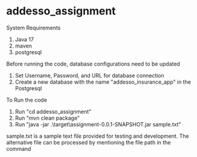 # addesso_assignment
System Requirements
  1. Java 17
  2. maven
  3. postgresql

Before running the code, database configurations need to be updated
  1. Set Username, Password, and URL for database connection
  2. Create a new database with the name "addesso_insurance_app" in the Postgresql


To Run the code
  1. Run "cd addesso_assignment"
  2. Run "mvn clean package"
  3. Run "java -jar .\target\assignment-0.0.1-SNAPSHOT.jar sample.txt"

sample.txt is a sample text file provided for testing and development. 
The alternative file can be processed by mentioning the file path in the command

